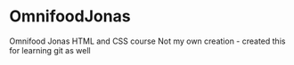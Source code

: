 # OmnifoodJonas
Omnifood Jonas HTML and CSS course
Not my own creation - created this for learning git as well
